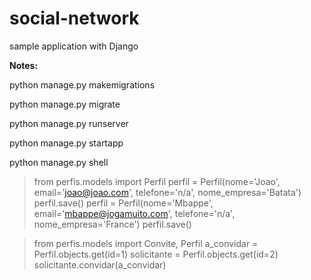 # social-network
sample application with Django

<b>Notes:</b>

python manage.py makemigrations

python manage.py migrate

python manage.py runserver

python manage.py startapp

python manage.py shell

> from perfis.models import Perfil
> perfil = Perfil(nome='Joao', email='joao@joao.com', telefone='n/a', nome_empresa='Batata')
> perfil.save()
> perfil = Perfil(nome='Mbappe', email='mbappe@jogamuito.com', telefone='n/a', nome_empresa='France')
> perfil.save()


> from perfis.models import Convite, Perfil
> a_convidar = Perfil.objects.get(id=1)
> solicitante = Perfil.objects.get(id=2)
> solicitante.convidar(a_convidar)


